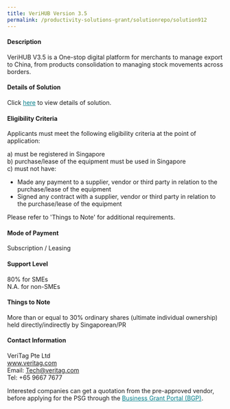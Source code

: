 ```yaml
---
title: VeriHUB Version 3.5
permalink: /productivity-solutions-grant/solutionrepo/solution912
---
```


#### Description

VeriHUB V3.5 is a One-stop digital platform for merchants to manage export to China, from products consolidation to managing stock movements across borders. 

#### Details of Solution

Click <a href='https://govassist.gobusiness.gov.sg/images/psg/Veritag_Annex_3_Part_1.pdf' style='color:#037e8a'>here</a> to view details of solution.

#### Eligibility Criteria

Applicants must meet the following eligibility criteria at the point of application:

a) must be registered in Singapore <br>
b) purchase/lease of the equipment must be used in Singapore <br>
c) must not have:
- Made any payment to a supplier, vendor or third party in relation to the purchase/lease of the equipment
- Signed any contract with a supplier, vendor or third party in relation to the purchase/lease of the equipment

Please refer to 'Things to Note' for additional requirements.

#### Mode of Payment
Subscription / Leasing

#### Support Level
80% for SMEs <br>
N.A. for non-SMEs

#### Things to Note
More than or equal to 30% ordinary shares (ultimate individual ownership) held directly/indirectly by Singaporean/PR

#### Contact Information
VeriTag Pte Ltd<br>www.veritag.com<br>Email: Tech@veritag.com<br>Tel: +65 9667 7677

Interested companies can get a quotation from the pre-approved vendor, before applying for the PSG through the <a target='_blank' style='color:#037e8a' href='https://www.businessgrants.gov.sg/'>Business Grant Portal (BGP)</a>.

